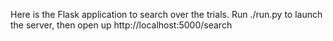 Here is the Flask application to search over the trials.
Run ./run.py to launch the server, then open up http://localhost:5000/search
